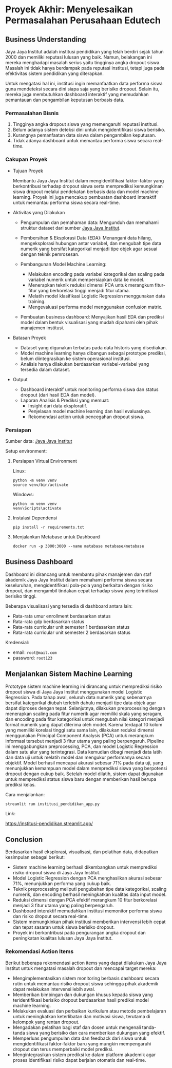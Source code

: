 # Proyek Akhir: Menyelesaikan Permasalahan Perusahaan Edutech

## Business Understanding

Jaya Jaya Institut adalah institusi pendidikan yang telah berdiri sejak tahun 2000 dan memiliki reputasi lulusan yang baik. Namun, belakangan ini mereka menghadapi masalah serius yaitu tingginya angka dropout siswa. Masalah ini tidak hanya berdampak pada reputasi institusi, tetapi juga pada efektivitas sistem pendidikan yang diterapkan.

Untuk mengatasi hal ini, institusi ingin memanfaatkan data performa siswa guna mendeteksi secara dini siapa saja yang berisiko dropout. Selain itu, mereka juga membutuhkan dashboard interaktif yang memudahkan pemantauan dan pengambilan keputusan berbasis data.

### Permasalahan Bisnis

1. Tingginya angka dropout siswa yang memengaruhi reputasi institusi.
2. Belum adanya sistem deteksi dini untuk mengidentifikasi siswa berisiko.
3. Kurangnya pemanfaatan data siswa dalam pengambilan keputusan.
4. Tidak adanya dashboard untuk memantau performa siswa secara real-time.

### Cakupan Proyek

- Tujuan Proyek

  Membantu Jaya Jaya Institut dalam mengidentifikasi faktor-faktor yang berkontribusi terhadap dropout siswa serta memprediksi kemungkinan siswa dropout melalui pendekatan berbasis data dan model machine learning. Proyek ini juga mencakup pembuatan dashboard interaktif untuk memantau performa siswa secara real-time.

- Aktivitas yang Dilakukan

  - Pengumpulan dan pemahaman data: Mengunduh dan memahami struktur dataset dari sumber [Jaya Jaya Institut](https://github.com/dicodingacademy/dicoding_dataset/tree/main/students_performance).
  - Pembersihan & Eksplorasi Data (EDA): Menangani data hilang, mengeksplorasi hubungan antar variabel, dan mengubah tipe data numerik yang bersifat kategorikal menjadi tipe objek agar sesuai dengan teknik pemrosesan.
  - Pembangunan Model Machine Learning:

    - Melakukan encoding pada variabel kategorikal dan scaling pada variabel numerik untuk mempersiapkan data ke model.
    - Menerapkan teknik reduksi dimensi PCA untuk merangkum fitur-fitur yang berkorelasi tinggi menjadi fitur utama.
    - Melatih model klasifikasi Logistic Regression menggunakan data training.
    - Mengevaluasi performa model menggunakan confusion matrix.

  - Pembuatan business dashboard: Menyajikan hasil EDA dan prediksi model dalam bentuk visualisasi yang mudah dipahami oleh pihak manajemen institusi.

- Batasan Proyek

  - Dataset yang digunakan terbatas pada data historis yang disediakan.
  - Model machine learning hanya dibangun sebagai prototype prediksi, belum diintegrasikan ke sistem operasional institusi.
  - Analisis hanya dilakukan berdasarkan variabel-variabel yang tersedia dalam dataset.

- Output

  - Dashboard interaktif untuk monitoring performa siswa dan status dropout (dari hasil EDA dan model).
  - Laporan Analisis & Prediksi yang memuat:
    - Insight dari data eksploratif.
    - Penjelasan model machine learning dan hasil evaluasinya.
    - Rekomendasi action untuk pencegahan dropout siswa.

### Persiapan

Sumber data: [Jaya Jaya Institut](https://github.com/dicodingacademy/dicoding_dataset/tree/main/students_performance)

Setup environment:

1. Persiapan Virtual Environment

   Linux:

   ```
   python -m venv venv
   source venv/bin/activate
   ```

   Windows:

   ```
   python -m venv venv
   venv\Scripts\activate
   ```

2. Instalasi Dependensi

   ```
   pip install -r requirements.txt
   ```

3. Menjalankan Metabase untuk Dashboard

   ```
   docker run -p 3000:3000 --name metabase metabase/metabase
   ```

## Business Dashboard

Dashboard ini dirancang untuk membantu pihak manajemen dan staf akademik Jaya Jaya Institut dalam memahami performa siswa secara keseluruhan, mengidentifikasi pola-pola yang berkaitan dengan risiko dropout, dan mengambil tindakan cepat terhadap siswa yang terindikasi berisiko tinggi.

Beberapa visualisasi yang tersedia di dashboard antara lain:

- Rata-rata umur enrollment berdasarkan status
- Rata-rata gdp berdasarkan status
- Rata-rata curricular unit semester 1 berdasarkan status
- Rata-rata curricular unit semester 2 berdasarkan status

Kredensial:

- email: `root@mail.com`
- password: `root123`

## Menjalankan Sistem Machine Learning

Prototype sistem machine learning ini dirancang untuk memprediksi risiko dropout siswa di Jaya Jaya Institut menggunakan model Logistic Regression. Pada tahap awal, seluruh data numerik yang sebenarnya bersifat kategorikal diubah terlebih dahulu menjadi tipe data objek agar dapat diproses dengan tepat. Selanjutnya, dilakukan preprocessing dengan menerapkan scaling pada fitur numerik agar memiliki skala yang seragam, dan encoding pada fitur kategorikal untuk mengubah nilai kategori menjadi format numerik yang dapat diterima oleh model. Karena terdapat 10 kolom yang memiliki korelasi tinggi satu sama lain, dilakukan reduksi dimensi menggunakan Principal Component Analysis (PCA) untuk merangkum informasi tersebut menjadi 3 fitur utama yang paling berpengaruh. Pipeline ini menggabungkan preprocessing, PCA, dan model Logistic Regression dalam satu alur yang terintegrasi. Data kemudian dibagi menjadi data latih dan data uji untuk melatih model dan mengukur performanya secara objektif. Model berhasil mencapai akurasi sebesar 71% pada data uji, yang menunjukkan kemampuan model dalam memprediksi siswa yang berpotensi dropout dengan cukup baik. Setelah model dilatih, sistem dapat digunakan untuk memprediksi status siswa baru dengan memberikan hasil berupa prediksi kelas.

Cara menjalankan:

```
streamlit run institusi_pendidikan_app.py
```

Link:

https://institusi-pendidikan.streamlit.app/

## Conclusion

Berdasarkan hasil eksplorasi, visualisasi, dan pelatihan data, didapatkan kesimpulan sebagai berikut:

- Sistem machine learning berhasil dikembangkan untuk memprediksi risiko dropout siswa di Jaya Jaya Institut.
- Model Logistic Regression dengan PCA menghasilkan akurasi sebesar 71%, menunjukkan performa yang cukup baik.
- Teknik preprocessing meliputi pengubahan tipe data kategorikal, scaling numerik, dan encoding berhasil meningkatkan kualitas data input model.
- Reduksi dimensi dengan PCA efektif merangkum 10 fitur berkorelasi menjadi 3 fitur utama yang paling berpengaruh.
- Dashboard interaktif memudahkan institusi memonitor performa siswa dan risiko dropout secara real-time.
- Sistem memungkinkan pihak institusi memberikan intervensi lebih cepat dan tepat sasaran untuk siswa berisiko dropout.
- Proyek ini berkontribusi pada pengurangan angka dropout dan peningkatan kualitas lulusan Jaya Jaya Institut.

### Rekomendasi Action Items

Berikut beberapa rekomendasi action items yang dapat dilakukan Jaya Jaya Institut untuk mengatasi masalah dropout dan mencapai target mereka:

- Mengimplementasikan sistem monitoring berbasis dashboard secara rutin untuk memantau risiko dropout siswa sehingga pihak akademik dapat melakukan intervensi lebih awal.
- Memberikan bimbingan dan dukungan khusus kepada siswa yang teridentifikasi berisiko dropout berdasarkan hasil prediksi model machine learning.
- Melakukan evaluasi dan perbaikan kurikulum atau metode pembelajaran untuk meningkatkan keterlibatan dan motivasi siswa, terutama di kelompok yang rentan dropout.
- Mengadakan pelatihan bagi staf dan dosen untuk mengenali tanda-tanda siswa yang berisiko dan cara memberikan dukungan yang efektif.
- Memperluas pengumpulan data dan feedback dari siswa untuk mengidentifikasi faktor-faktor baru yang mungkin mempengaruhi dropout dan terus memperbaiki model prediksi.
- Mengintegrasikan sistem prediksi ke dalam platform akademik agar proses identifikasi risiko dapat berjalan otomatis dan real-time.

